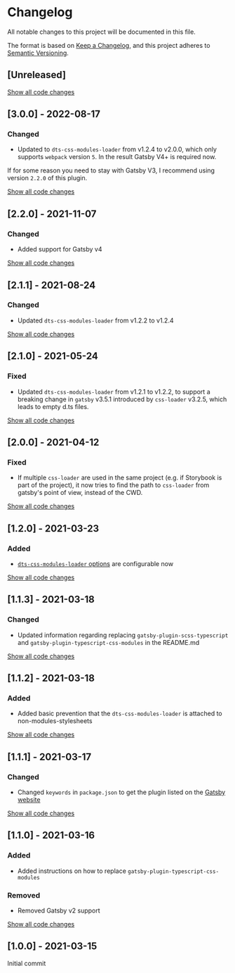 # Changelog

All notable changes to this project will be documented in this file.

The format is based on [Keep a Changelog](https://keepachangelog.com/en/1.0.0/),
and this project adheres to [Semantic Versioning](https://semver.org/spec/v2.0.0.html).

## [Unreleased]

[Show all code changes](https://github.com/jens-duttke/gatsby-plugin-dts-css-modules/compare/v3.0.0...HEAD)

## [3.0.0] - 2022-08-17

### Changed

- Updated to `dts-css-modules-loader` from v1.2.4 to v2.0.0, which only supports `webpack` version `5`. In the result Gatsby V4+ is required now.

If for some reason you need to stay with Gatsby V3, I recommend using version `2.2.0` of this plugin.

[Show all code changes](https://github.com/jens-duttke/gatsby-plugin-dts-css-modules/compare/v2.2.0...v3.0.0)

## [2.2.0] - 2021-11-07

### Changed

- Added support for Gatsby v4

[Show all code changes](https://github.com/jens-duttke/gatsby-plugin-dts-css-modules/compare/v2.1.1...v2.2.0)

## [2.1.1] - 2021-08-24

### Changed

- Updated `dts-css-modules-loader` from v1.2.2 to v1.2.4

[Show all code changes](https://github.com/jens-duttke/gatsby-plugin-dts-css-modules/compare/v2.1.0...v2.1.1)

## [2.1.0] - 2021-05-24

### Fixed

- Updated `dts-css-modules-loader` from v1.2.1 to v1.2.2, to support a breaking change in `gatsby` v3.5.1 introduced by `css-loader` v3.2.5, which leads to empty d.ts files.

[Show all code changes](https://github.com/jens-duttke/gatsby-plugin-dts-css-modules/compare/v2.0.0...v2.1.0)

## [2.0.0] - 2021-04-12

### Fixed

- If multiple `css-loader` are used in the same project (e.g. if Storybook is part of the project), it now tries to find the path to `css-loader` from gatsby's point of view, instead of the CWD.

[Show all code changes](https://github.com/jens-duttke/gatsby-plugin-dts-css-modules/compare/v1.2.0...v2.0.0)

## [1.2.0] - 2021-03-23

### Added

- [`dts-css-modules-loader` options](https://github.com/Megaputer/dts-css-modules-loader#options) are configurable now

[Show all code changes](https://github.com/jens-duttke/gatsby-plugin-dts-css-modules/compare/v1.1.3...v1.2.0)

## [1.1.3] - 2021-03-18

### Changed

- Updated information regarding replacing `gatsby-plugin-scss-typescript` and `gatsby-plugin-typescript-css-modules` in the README.md

[Show all code changes](https://github.com/jens-duttke/gatsby-plugin-dts-css-modules/compare/v1.1.2...v1.1.3)

## [1.1.2] - 2021-03-18

### Added

- Added basic prevention that the `dts-css-modules-loader` is attached to non-modules-stylesheets

[Show all code changes](https://github.com/jens-duttke/gatsby-plugin-dts-css-modules/compare/v1.1.1...v1.1.2)

## [1.1.1] - 2021-03-17

### Changed

- Changed `keywords` in `package.json` to get the plugin listed on the [Gatsby website](https://www.gatsbyjs.com/plugins/gatsby-plugin-dts-css-modules/)

[Show all code changes](https://github.com/jens-duttke/gatsby-plugin-dts-css-modules/compare/v1.1.0...v1.1.1)

## [1.1.0] - 2021-03-16

### Added

- Added instructions on how to replace `gatsby-plugin-typescript-css-modules`

### Removed

- Removed Gatsby v2 support

[Show all code changes](https://github.com/jens-duttke/gatsby-plugin-dts-css-modules/compare/v1.0.0...v1.1.0)

## [1.0.0] - 2021-03-15

Initial commit
